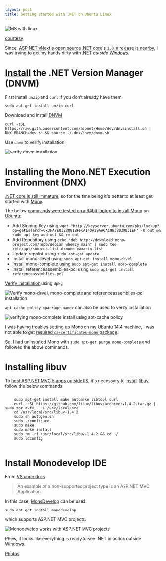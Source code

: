 ```yaml
---
layout: post
title: Getting started with .NET on Ubuntu Linux
---
```


![MS with linux](https://pbs.twimg.com/media/CPdDZ2XVEAAgIA6.png)

[courtesy](https://twitter.com/sjvn/status/646381868133273600)

Since, [ASP.NET vNext's](http://www.asp.net/vnext) [open source](https://dotnet.github.io/) [.NET core](https://dotnet.github.io/)'s [`1.0.0` release is nearby](https://github.com/aspnet/Home/wiki/Roadmap), I was trying to get my hands dirty with [.NET](https://www.microsoft.com/net) *outside [Windows](https://www.microsoft.com/en-in/windows)*.

# [Install](https://docs.asp.net/en/latest/getting-started/installing-on-linux.html#install-the-net-version-manager-dnvm) the .NET Version Manager (DNVM)

First install `unzip` and `curl` if you don’t already have them

`sudo apt-get install unzip curl`

Download and install [DNVM](https://github.com/aspnet/dnvm)

`curl -sSL https://raw.githubusercontent.com/aspnet/Home/dev/dnvminstall.sh | DNX_BRANCH=dev sh && source ~/.dnx/dnvm/dnvm.sh`

Use `dnvm` to verify installation

![verify dnvm installation](https://lh3.googleusercontent.com/qQFjNyFUZHwM4wj-5hr4XLrUEzK97CijVOC47dYXqBizF1xk2tUEoI8p6SfG3EAoCfwjJWYpsiRN4PWCTtiy8hI2Sf5M40zGVraTt-RAQ7oUrAVwse0rX5ZupCRnQSuDWhQCKKoxMQhCqFOJKZfJsez1jSyNgJU_jyZYOQvWsOWya8D-YelZ0cSfsa2ieYYc1rGWaarfuSpRfN_zRZfcUrf0YEivfXU-qM8XZMGjrYIrUWO4AiopnD6ZrEVtqO7-r1jj4iJvN7sBUEUyQSOorevyEPXDXOe3lqOlgmsxGY5FFPmYc51NZnc0Uw96YCGT1VmHgdsnWf1Opo5GUSBpjme1tKXU3wrAY1KSSwFE7QBjs4JKGRpUx5SmuVPKZaSynti1jM8rxyA_1TBOfrowIh5zdm5tqSyz_p6bfP5613XQLTCKFftw2a2R5Zh6SQkCXjhV8NjAuMb_8ukQw7qRWsv1APSJs_5ap8rKarND7Jr7L8geX9bCk34EWQzKsGdP9kBvX166cwpP9cZmnxbddxsEOfrq5YQ1uabmktDGPySJbG_cDMgab5-xk4BoSimN3Mt_=w1086-h395-no)

# Installing the Mono.NET Execution Environment (DNX)

[.NET core is still immature](https://docs.asp.net/en/latest/getting-started/choosing-the-right-dotnet.html), so for the time being it's better to at least get started with [Mono](http://www.mono-project.com/). 

The below [commands were tested on a 64bit laptop to install Mono](http://askubuntu.com/a/607055/219603) on [Ubuntu](http://www.ubuntu.com/):

 - Add Signing Key using `wget "http://keyserver.ubuntu.com/pks/lookup?op=get&search=0x3FA7E0328081BFF6A14DA29AA6A19B38D3D831EF" -O out && sudo apt-key add out && rm out`
 - Add Repository using `echo "deb http://download.mono-project.com/repo/debian wheezy main" | sudo tee /etc/apt/sources.list.d/mono-xamarin.list`
 - Update repolist using `sudo apt-get update`
 - Install mono-devel using `sudo apt-get install mono-devel`
 - Install mono-complete using `sudo apt-get install mono-complete`
 - Install referenceassemblies-pcl using `sudo apt-get install referenceassemblies-pcl`

[Verify installation](http://askubuntu.com/a/423556/219603) using `dpkg`

![Verify mono-devel, mono-complete and referenceassemblies-pcl installation](https://lh3.googleusercontent.com/rdfvoQiVOeNtzC1cCaYe3SpkGZgzaSKZXNpyidq_kEwRWUPJ467gjZrDnekSn3_MxWY_zaRHoNOg4-rI5olRSICZWlb8RfleqAVEHnW1UO8Dof9X6r3aCSQl0XHCgv_ov0rVigTfU_uJprLcRFk1-d3AGCx3TXuMAPCGWB8_d6leH_WxGaCbYRm-JF8h_q0kTMnL9LTcelxgIADYtOXJ_7Q4uQ_t96JU2zH7K15N5NPXjtbDo5NzOgMD0DY22DRICWxIk7Tr1OYrdQgJL_hzBWnzoH60fVacEidqTKHZ73xy5vkdBgRyXhC9mnLBL9oA91An1FKi1AqTt7B04anVVYSfTa5WhHKJZOwYdlly8teswo9JNFrRUB70ZdbJd-3TcFh6J-1aOmMHsAJ7pJbE8DOD26BsyQnDmhgAdYt-nHd3ciOyEjCCbWjTa8vRv1VfXeyV3e9Pic2gBPXWfqxPCWl864mpQHSrFXV4Tsf8xfKGXC0FV7SmuzbWCSy63U_7z9jjQPDhCxbiTMkmJ4TL9djCp0XWbU99GYh0BenRAFA1_EJ2vOeeMpk0UgQRvIaqCvMQ=w1301-h480-no)

`apt-cache policy <package-name>` can also be used to verify installation

![verifying mono-complete install using apt-cache policy](https://lh3.googleusercontent.com/AmMeUpHLkGAgDVSWKN_dNiNZR8_leieM4OfDwqyXVtjWZ_W-HO9xu6KQ6h3z98jgCEsBWjSf-rffV8FMoUoaKi43RmPniYBtig8xeAr-NSNP9m2GYsnAgmUDz_zVDiqv-pzOsw6PJgXxR44YSoxMD9Eb3rYQ12fspmeDbLV3gTeW4Jxssp2wv8JWDyF3ArzjOGTHWhaOvee6MtfmnPnFbz27nlqjZ87vio6eClPpYw29FKmNm7Brla2Y2b8vtqpyahRpSP_r3LLegqepR_GYzmHoY5OH0IrBEO4kdhHc5z21y-wExtWVsWlBOtwuTr16_062t4fslB57VX-zXifb7Dxt90VnAcIGMUMwDhzhUe8Xb9WXEhAv5yKtMetySq4j2w1Ng9rr05HEHGpBZhkE4XHE7Wn3jpitS8Z4WcHpWX63nJYaHpY9ALumz-podZODkdnlVZuJx3PMUxve28WZ5_lrHksmL0Bk6BbTd4REbv_SnxRE-B7XmI0aW8WdSp3ptyKxwZHDiDFRUtZpIPbZu2gFe3UaNWzJXREb3JGvmdnrEk74q94RUo-BHj7WkwmQEfns=w722-h325-no)

I was having troubles setting up Mono on my [Ubuntu 14.4](http://releases.ubuntu.com/14.04/) machine, I was not able to get [required `ca-certificates-mono` package](http://www.mono-project.com/docs/getting-started/install/linux/#notes).

So, I had uninstalled Mono with `sudo apt-get purge mono-complete` and followed the above commands.

# Installing libuv

To [host ASP.NET MVC 5 apps outside IIS](http://stackoverflow.com/q/34649424/2404470), it's necessary to [install](https://docs.asp.net/en/latest/getting-started/installing-on-linux.html#install-libuv) [libuv](https://github.com/libuv/libuv), follow the below commands:

<pre>
<code>
    sudo apt-get install make automake libtool curl
    curl -sSL https://github.com/libuv/libuv/archive/v1.4.2.tar.gz | sudo tar zxfv - -C /usr/local/src
    cd /usr/local/src/libuv-1.4.2
    sudo sh autogen.sh
    sudo ./configure
    sudo make
    sudo make install
    sudo rm -rf /usr/local/src/libuv-1.4.2 && cd ~/
    sudo ldconfig
</code>
</pre>

# Install Monodevelop IDE

From [VS code docs](https://code.visualstudio.com/Docs/languages/csharp)
> An example of a non-supported project type is an ASP.NET MVC Application.

In this case, [MonoDevelop](http://www.monodevelop.com/download/linux/) can be used

`sudo apt-get install monodevelop`

which supports ASP.NET MVC projects.

![Monodevelop works with ASP.NET MVC projects](https://lh3.googleusercontent.com/lvkPVzBw0KNyohIJK2aWPjGurWsspstj-7v9ofUq-qt9JY-pszXOpccLsMj7_S69HTxjsM6rd-tt3eWbSKaRif0DAzwQUDKOg5o6iWEZCKkjbVQDITGao-J_clWkcXn8uj2oysrQI1Ixh17jr8mvlmsRjHpIgx9897U-wEqT3rfkI1Cfb9pfNjjK905kv2JWgmr9aZni5YhET87kkbNAjvkw7hBISGw330RViDydD-ev_Z_CBc5IeibYHefs2MBBev6cdAYwC2JPp25KgaxOLXiPyLGbQG90Cf8d3VgYtvDp1gA9itFnry_mvaPHakYQuy39mkuB5mZUuOi_0aovJwY6pUigFxxe66B4OQeJgO93_87YS-XGrd7d2evWzy7KY28OOsefafzaFN6IPQP31451p6KaQDmwwlC2H4sWNFL3aULsEYmmjqS2X6AyJGjvgmubAz8C9_94med7gFwLgzyIBiK2ORQ6o5cPEHzo9mODIqdmu-rCT1afazvsFSbrjMUOMot0nr77ABoLdwrVsnLhEAUiPZ3eC-_k3A9wgkW2mPg0AaZ7oGmoGn3HrkT7b3l_=w901-h660-no)

Phew, it looks like everything is ready to see .NET in action outside Windows.

[Photos](https://goo.gl/photos/q8uMU5v4DuyS2WVx8)
